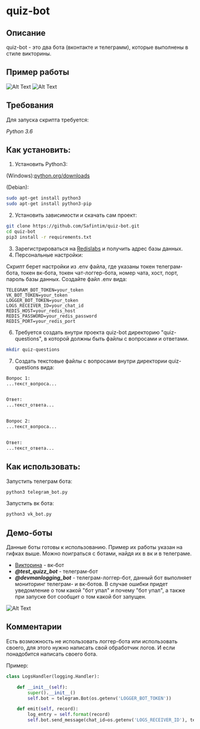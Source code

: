# quiz-bot

## Описание
quiz-bot - это два бота (вконтакте и телеграмм), которые выполнены в стиле викторины.



## Пример работы
![Alt Text](http://ipic.su/img/img7/fs/quiz-telebot.1559418673.gif)
![Alt Text](http://ipic.su/img/img7/fs/quiz-vkbot.1559418740.gif)


## Требования

Для запуска скрипта требуется:

*Python 3.6*


## Как установить:

1. Установить Python3:

(Windows):[python.org/downloads](https://www.python.org/downloads/windows/)

(Debian):
```sh
sudo apt-get install python3
sudo apt-get install python3-pip
```
2. Установить зависимости и скачать сам проект:

```sh
git clone https://github.com/Safintim/quiz-bot.git
cd quiz-bot
pip3 install -r requirements.txt
```

3. Зарегистрироваться на [Redislabs](https://redislabs.com/) и получить адрес базы данных.
4. Персональные настройки:

Скрипт берет настройки из .env файла, где указаны токен телеграм-бота, токен вк-бота, 
токен чат-логгер-бота, номер чата, хост, порт, пароль базы данных. Создайте файл .env вида:

```.env
TELEGRAM_BOT_TOKEN=your_token
VK_BOT_TOKEN=your_token
LOGGER_BOT_TOKEN=your_token
LOGS_RECEIVER_ID=your_chat_id
REDIS_HOST=your_redis_host
REDIS_PASSWORD=your_redis_password
REDIS_PORT=your_redis_port
```

6. Требуется создать внутри проекта quiz-bot директорию "quiz-questions", в которой должны быть файлы с вопросами
и ответами.
 
```sh
mkdir quiz-questions
```
7. Создать текстовые файлы с вопросами внутри директории quiz-questions вида:

```markdown
Вопрос 1:
...текст_вопроса...


Ответ:
...текст_ответа...


Вопрос 2:
...текст_вопроса...


Ответ:
...текст_ответа...
```


## Как использовать:

Запустить телеграм бота:
```sh
python3 telegram_bot.py
```

Запустить вк бота:
```sh
python3 vk_bot.py
```

## Демо-боты
Данные боты готовы к использованию. Пример их работы указан на гифках выше.
 Можно поиграться с ботами, найдя их в вк и в телеграме.
 
* [Викторина](https://vk.com/public182993963) - вк-бот
* **_@test_quizz_bot_** - телеграм-бот
* **_@devmanlogging_bot_** - телеграм-логгер-бот, данный бот выполняет мониторинг телеграм- и вк-ботов.
В случае ошибки придет уведомление о том какой "бот упал" и почему "бот упал",
 а также при запуске бот сообщит о том какой бот запущен.

![Alt Text](http://ipic.su/img/img7/fs/quiz-log.1559419941.png)

## Комментарии

Есть возможность не использовать логгер-бота или использовать своего, для этого нужно написать свой обработчик логов. И если понадобится написать своего бота.

Пример:
```python
class LogsHandler(logging.Handler):

    def __init__(self):
        super().__init__()
        self.bot = telegram.Bot(os.getenv('LOGGER_BOT_TOKEN'))

    def emit(self, record):
        log_entry = self.format(record)
        self.bot.send_message(chat_id=os.getenv('LOGS_RECEIVER_ID'), text=log_entry)
```